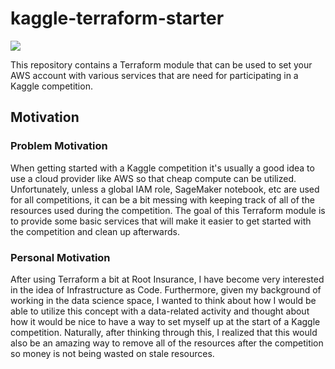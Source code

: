 # kaggle-terraform-starter

![](https://github.com/zach-churchill/kaggle-terraform-starter/workflows/Continuous%20Integration/badge.svg)

This repository contains a Terraform module that can be used to set your AWS account with various
services that are need for participating in a Kaggle competition.

## Motivation

### Problem Motivation

When getting started with a Kaggle competition it's usually a good idea to use a cloud provider
like AWS so that cheap compute can be utilized. Unfortunately, unless a global IAM role, SageMaker
notebook, etc are used for all competitions, it can be a bit messing with keeping track of all of
the resources used during the competition. The goal of this Terraform module is to provide some
basic services that will make it easier to get started with the competition and clean up afterwards.

### Personal Motivation

After using Terraform a bit at Root Insurance, I have become very interested in the idea of Infrastructure
as Code. Furthermore, given my background of working in the data science space, I wanted to think about
how I would be able to utilize this concept with a data-related activity and thought about how it would
be nice to have a way to set myself up at the start of a Kaggle competition. Naturally, after thinking
through this, I realized that this would also be an amazing way to remove all of the resources after
the competition so money is not being wasted on stale resources.
